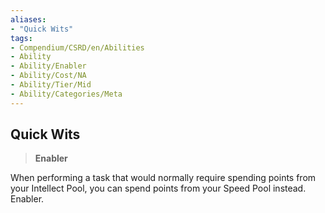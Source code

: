 ```yaml
---
aliases:
- "Quick Wits"
tags:
- Compendium/CSRD/en/Abilities
- Ability
- Ability/Enabler
- Ability/Cost/NA
- Ability/Tier/Mid
- Ability/Categories/Meta
---
```


  
## Quick Wits  
>**Enabler**
  
When performing a task that would normally require spending points from your Intellect Pool, you can spend points from your Speed Pool instead. Enabler.